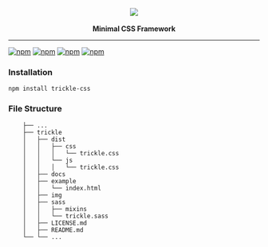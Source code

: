<p align="center">
  <img src="https://raw.githubusercontent.com/ryan-bush/trickle/master/img/trickle-36.png"><br><br>
  <b>Minimal CSS Framework</b>
  <hr>
</p>

[![npm](https://img.shields.io/npm/v/trickle-css.svg?style=flat-square)]()
[![npm](https://img.shields.io/npm/l/trickle-css.svg?style=flat-square)](https://github.com/ryan-bush/trickle/blob/master/LICENSE)
[![npm](https://img.shields.io/npm/dm/trickle-css.svg?style=flat-square)](https://www.npmjs.com/package/trickle-css)
[![npm](https://img.shields.io/npm/dt/trickle-css.svg?style=flat-square)](https://www.npmjs.com/package/trickle-css)

### Installation

```
npm install trickle-css
```

### File Structure
```
    ├── ...
    ├── trickle
    │   ├── dist
    │   │   ├── css
    │   │   │   └── trickle.css
    │   │   └── js
    │   │   │   └── trickle.css
    │   ├── docs
    │   ├── example
    │   │   └── index.html
    │   ├── img
    │   ├── sass
    │   │   ├── mixins
    │   │   └── trickle.sass
    │   ├── LICENSE.md
    │   ├── README.md
    └── └── ...
```
